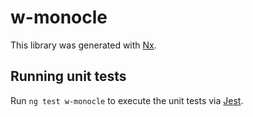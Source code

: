 # w-monocle

This library was generated with [Nx](https://nx.dev).

## Running unit tests

Run `ng test w-monocle` to execute the unit tests via [Jest](https://jestjs.io).
